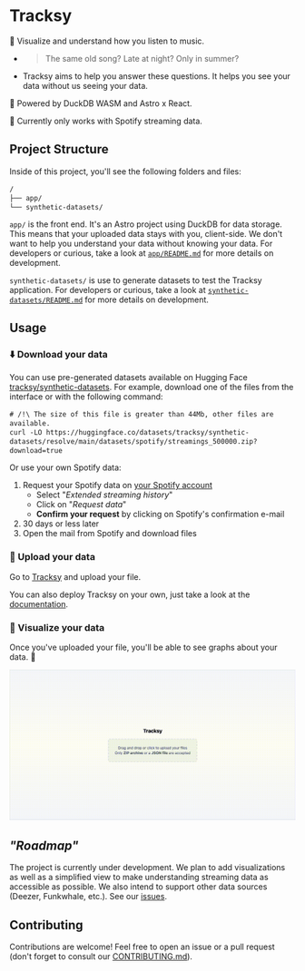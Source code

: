 # Tracksy

👀 Visualize and understand how you listen to music.

- > The same old song? Late at night? Only in summer?
- Tracksy aims to help you answer these questions. It helps you see your data without us seeing your data.

🦆 Powered by DuckDB WASM and Astro x React.

🚧 Currently only works with Spotify streaming data.

## Project Structure

Inside of this project, you'll see the following folders and files:

```text
/
├── app/
└── synthetic-datasets/
```

`app/` is the front end. It's an Astro project using DuckDB for data storage. This means that your uploaded data stays with you, client-side.
We don't want to help you understand your data without knowing your data.
For developers or curious, take a look at [`app/README.md`](app/#tracksy-app) for more details on development.

`synthetic-datasets/` is use to generate datasets to test the Tracksy application.
For developers or curious, take a look at [`synthetic-datasets/README.md`](synthetic-datasets/) for more details on development.

## Usage

### ⬇️ Download your data

You can use pre-generated datasets available on Hugging Face [tracksy/synthetic-datasets](https://huggingface.co/datasets/tracksy/synthetic-datasets/tree/main).
For example, download one of the files from the interface or with the following command:

```shell
# /!\ The size of this file is greater than 44Mb, other files are available.
curl -LO https://huggingface.co/datasets/tracksy/synthetic-datasets/resolve/main/datasets/spotify/streamings_500000.zip?download=true
```

Or use your own Spotify data:

1. Request your Spotify data on [your Spotify account](https://www.spotify.com/account/privacy/)
   - Select "_Extended streaming history_"
   - Click on "_Request data_"
   - **Confirm your request** by clicking on Spotify's confirmation e-mail
2. 30 days or less later
3. Open the mail from Spotify and download files

### 🚀 Upload your data

Go to [Tracksy](https://tracksy-app.web.app) and upload your file.

You can also deploy Tracksy on your own, just take a look at the [documentation](app/).

### 👀 Visualize your data

Once you've uploaded your file, you'll be able to see graphs about your data. 🎉

![Tracksy demo](.github/img/tracksy_demo.gif)

## _"Roadmap"_

The project is currently under development. We plan to add visualizations as well as a simplified view to make understanding streaming data as accessible as possible.
We also intend to support other data sources (Deezer, Funkwhale, etc.).
See our [issues](https://github.com/Gudsfile/tracksy/issues).

## Contributing

Contributions are welcome! Feel free to open an issue or a pull request (don't forget to consult our [CONTRIBUTING.md](CONTRIBUTING.md)).
